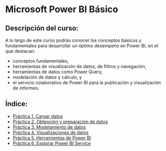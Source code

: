 # Microsoft Power BI Básico

## Descripción del curso:

A lo largo de este curso podrás conocer los conceptos básicos y fundamentales para desarrollar un óptimo desempeño en Power BI, en el que destacan: 

- conceptos fundamentales, <br>
- herramientas de visualización de datos, de filtros y navegación,<br>
- herramientas de datos como Power Query,<br>
- modelación de datos y cálculo, y<br>
- el servicio colaborativo de Power BI para la publicación y visualización de informes.<br>

## Índice: 

- [Práctica 1. Cargar datos](./Capítulo1/README.md)<br>
- [Práctica 2. Obtención y preparación de datos ](./Capítulo2/README.md)<br>
- [Práctica 3. Modelamiento de datos](./Capítulo3/README.md)<br>
- [Práctica 4. Visualizaciones de datos](./Capítulo4/README.md)<br>
- [Práctica 5. Herramientas de Power BI](./Capítulo5/README.md)<br>
- [Práctica 6. Explorar Power BI Service](./Capítulo6/README.md)<br>

